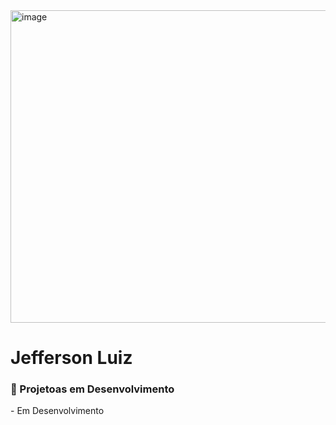<img width="1280" height="500" alt="image" src="https://github.com/user-attachments/assets/deb1383a-2838-4195-8854-1fef6051761f" />

<h1>Jefferson Luiz</h1>

<h3>📂 Projetoas em Desenvolvimento</h3>
  - Em Desenvolvimento
  


<!--
**JeeffLuuiiz/JeeffLuuiiz** is a ✨ _special_ ✨ repository because its `README.md` (this file) appears on your GitHub profile.

Here are some ideas to get you started:

- 🔭 I’m currently working on ...
- 🌱 I’m currently learning ...
- 👯 I’m looking to collaborate on ...
- 🤔 I’m looking for help with ...
- 💬 Ask me about ...
- 📫 How to reach me: ...
- 😄 Pronouns: ...
- ⚡ Fun fact: ...
-->
